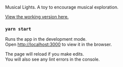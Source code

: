 Musical Lights. A toy to encourage musical exploration.

[View the working version here.](https://musical-lights.ams3.digitaloceanspaces.com/index.html)

### `yarn start`

Runs the app in the development mode.<br />
Open [http://localhost:3000](http://localhost:3000) to view it in the browser.

The page will reload if you make edits.<br />
You will also see any lint errors in the console.
